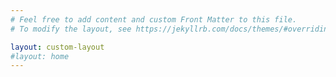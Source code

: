```yaml
---
# Feel free to add content and custom Front Matter to this file.
# To modify the layout, see https://jekyllrb.com/docs/themes/#overriding-theme-defaults

layout: custom-layout
#layout: home
---
```

